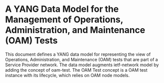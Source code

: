 #  A YANG Data Model for the Management of Operations, Administration, and Maintenance (OAM) Tests
This document defines a YANG data model for representing the view of Operations, Administration, and Maintenance (OAM) tests that are part of a Service Provider network. The data model augments ietf-network model by adding the concept of oam-test. The OAM Test concept is a OAM test instance with its lifecycle, which relies on OAM node models.